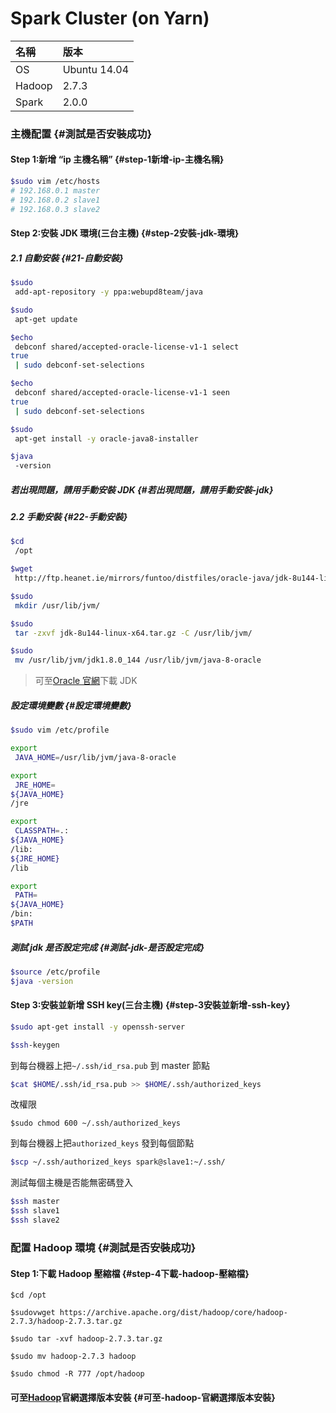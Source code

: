 # Spark Cluster \(on Yarn\)

| 名稱 | 版本 |
| :--- | :--- |
| OS | Ubuntu 14.04 |
| Hadoop | 2.7.3 |
| Spark | 2.0.0 |

### 主機配置 {#測試是否安裝成功}

#### Step 1:新增 “ip 主機名稱” {#step-1新增-ip-主機名稱}

```bash
$sudo vim /etc/hosts
# 192.168.0.1 master
# 192.168.0.2 slave1
# 192.168.0.3 slave2
```

#### Step 2:安裝 JDK 環境\(三台主機\) {#step-2安裝-jdk-環境}

##### 2.1 自動安裝 {#21-自動安裝}

```bash
$sudo
 add-apt-repository -y ppa:webupd8team/java

$sudo
 apt-get update

$echo
 debconf shared/accepted-oracle-license-v1-1 select 
true
 | sudo debconf-set-selections

$echo
 debconf shared/accepted-oracle-license-v1-1 seen 
true
 | sudo debconf-set-selections

$sudo
 apt-get install -y oracle-java8-installer

$java
 -version
```

##### 若出現問題，請用手動安裝 JDK {#若出現問題，請用手動安裝-jdk}

##### 2.2 手動安裝 {#22-手動安裝}

```bash
$cd
 /opt

$wget
 http://ftp.heanet.ie/mirrors/funtoo/distfiles/oracle-java/jdk-8u144-linux-x64.tar.gz

$sudo
 mkdir /usr/lib/jvm/

$sudo
 tar -zxvf jdk-8u144-linux-x64.tar.gz -C /usr/lib/jvm/

$sudo
 mv /usr/lib/jvm/jdk1.8.0_144 /usr/lib/jvm/java-8-oracle
```

> 可至[Oracle 官網](http://www.oracle.com/technetwork/java/javase/downloads/jdk8-downloads-2133151.html)下載 JDK

##### 設定環境變數 {#設定環境變數}

```bash
$sudo vim /etc/profile
```

```bash
export
 JAVA_HOME=/usr/lib/jvm/java-8-oracle

export
 JRE_HOME=
${JAVA_HOME}
/jre   

export
 CLASSPATH=.:
${JAVA_HOME}
/lib:
${JRE_HOME}
/lib   

export
 PATH=
${JAVA_HOME}
/bin:
$PATH
```

##### 測試 jdk 是否設定完成 {#測試-jdk-是否設定完成}

```bash
$source /etc/profile
$java -version
```

#### Step 3:安裝並新增 SSH key\(三台主機\) {#step-3安裝並新增-ssh-key}

```bash
$sudo apt-get install -y openssh-server

$ssh-keygen
```

到每台機器上把`~/.ssh/id_rsa.pub` 到 master 節點

```bash
$cat $HOME/.ssh/id_rsa.pub >> $HOME/.ssh/authorized_keys
```

改權限

```
$sudo chmod 600 ~/.ssh/authorized_keys
```

到每台機器上把`authorized_keys` 發到每個節點

```bash
$scp ~/.ssh/authorized_keys spark@slave1:~/.ssh/
```

測試每個主機是否能無密碼登入

```bash
$ssh master
$ssh slave1
$ssh slave2 
```

### 配置 Hadoop 環境 {#測試是否安裝成功}

#### Step 1:下載 Hadoop 壓縮檔 {#step-4下載-hadoop-壓縮檔}

```
$cd /opt

$sudovwget https://archive.apache.org/dist/hadoop/core/hadoop-2.7.3/hadoop-2.7.3.tar.gz

$sudo tar -xvf hadoop-2.7.3.tar.gz

$sudo mv hadoop-2.7.3 hadoop

$sudo chmod -R 777 /opt/hadoop
```

#### 可至[Hadoop](http://hadoop.apache.org/releases.html)官網選擇版本安裝 {#可至-hadoop-官網選擇版本安裝}

  


